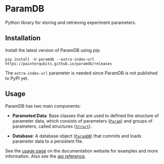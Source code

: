 # ParamDB

<!-- start intro -->

Python library for storing and retrieving experiment parameters.

<!-- end intro -->

## Installation

<!-- start installation -->

Install the latest version of ParamDB using pip:

```
pip install -U paramdb --extra-index-url https://painterqubits.github.io/paramdb/releases
```

The `extra-index-url` parameter is needed since ParamDB is not published to PyPI yet.

<!-- end installation -->

## Usage

ParamDB has two main components:

- **Parameted Data**: Base classes that are used to defined the structure of parameter
  data, which consists of parameters
  ([`Param`](https://painterqubits.github.io/qpuview/api-reference#paramdb.Param)) and
  groups of parameters, called structures
  ([`Struct`](https://painterqubits.github.io/qpuview/api-reference#paramdb.Struct)).

- **Database**: A database object
  ([`ParamDB`](https://painterqubits.github.io/qpuview/api-reference#paramdb.ParamDB))
  that commits and loads parameter data to a persistent file.

See the [usage page](https://painterqubits.github.io/qpuview/usage) on the documentation
website for examples and more information. Also see the
[api reference](https://painterqubits.github.io/qpuview/api-reference).
